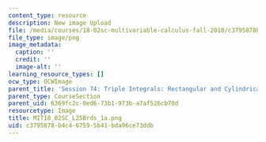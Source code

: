 ```yaml
---
content_type: resource
description: New image Upload
file: /media/courses/18-02sc-multivariable-calculus-fall-2010/c3795878b4c467595b41bda96ce73ddb_MIT18_02SC_L25Brds_1a.png
file_type: image/png
image_metadata:
  caption: ''
  credit: ''
  image-alt: ''
learning_resource_types: []
ocw_type: OCWImage
parent_title: 'Session 74: Triple Integrals: Rectangular and Cylindrical Coordinates'
parent_type: CourseSection
parent_uid: 6369fc2c-0ed6-73b1-973b-a7af526cb70d
resourcetype: Image
title: MIT18_02SC_L25Brds_1a.png
uid: c3795878-b4c4-6759-5b41-bda96ce73ddb
---
```

